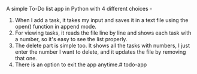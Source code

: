 A simple To-Do list app in Python with 4 different choices -
1. When I add a task, it takes my input and saves it in a text file using the open() function in append mode.
2. For viewing tasks, it reads the file line by line and shows each task with a number, so it's easy to see the list properly.
3. The delete part is simple too. It shows all the tasks with numbers, I just enter the number I want to delete, and it updates the file by removing that one.
4. There is an option to exit the app anytime.# todo-app
